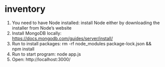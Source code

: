 # inventory
1. You need to have Node installed: install Node either by downloading the installer from Node’s website
2. Install MongoDB locally: https://docs.mongodb.com/guides/server/install/
3. Run to install packages: rm -rf node_modules package-lock.json && npm install
4. Run to start program: node app.js
5. Open: http://localhost:3000/
